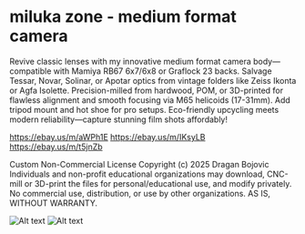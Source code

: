 # miluka zone - medium format camera
Revive classic lenses with my innovative medium format camera body—compatible with Mamiya RB67 6x7/6x8 or Graflock 23 backs. Salvage Tessar, Novar, Solinar, or Apotar optics from vintage folders like Zeiss Ikonta or Agfa Isolette. Precision-milled from hardwood, POM, or 3D-printed for flawless alignment and smooth focusing via M65 helicoids (17-31mm). Add tripod mount and hot shoe for pro setups. Eco-friendly upcycling meets modern reliability—capture stunning film shots affordably!

https://ebay.us/m/aWPh1E
https://ebay.us/m/IKsyLB
https://ebay.us/m/t5jnZb



Custom Non-Commercial License
Copyright (c) 2025 Dragan Bojovic
Individuals and non-profit educational organizations may download, CNC-mill or 3D-print the files for personal/educational use, and modify privately.
No commercial use, distribution, or use by other organizations.
AS IS, WITHOUT WARRANTY.


![Alt text](https://github.com/Draganito/miluka-zone/blob/main/miluka_back.jpeg)
![Alt text](https://github.com/Draganito/miluka-zone/blob/main/miluka_front.jpeg
)
